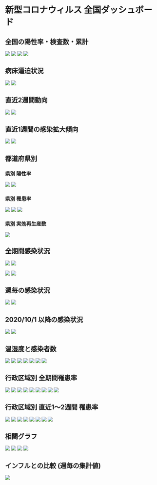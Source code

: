 # 新型コロナウィルス 全国ダッシュボード

## 全国の陽性率・検査数・累計

![](https://raw.githubusercontent.com/geneasyura/cov19-hm/master/docs/images/mhlw-posis.jpg)
![](https://raw.githubusercontent.com/geneasyura/cov19-hm/master/docs/images/mhlw-tests.jpg)
![](https://raw.githubusercontent.com/geneasyura/cov19-hm/master/docs/images/mhlw-total.jpg)
![](https://raw.githubusercontent.com/geneasyura/cov19-hm/master/docs/images/ogiwara-ern.jpg)

## 病床逼迫状況

![](https://raw.githubusercontent.com/geneasyura/cov19-hm/master/docs/images/newpage_00023.jpg)
![](https://raw.githubusercontent.com/geneasyura/cov19-hm/master/docs/images/newpage_00023b.jpg)

## 直近2週間動向

![](https://raw.githubusercontent.com/geneasyura/cov19-hm/master/docs/images/nhk-all-1.jpg)
![](https://raw.githubusercontent.com/geneasyura/cov19-hm/master/docs/images/nhk-all-2.jpg)


## 直近1週間の感染拡大傾向

![](https://raw.githubusercontent.com/geneasyura/cov19-hm/master/docs/images/ern-1w_poss-zoom.jpg)
![](https://raw.githubusercontent.com/geneasyura/cov19-hm/master/docs/images/ern-1w_poss.jpg)

## 都道府県別

### 県別 陽性率

![](https://raw.githubusercontent.com/geneasyura/cov19-hm/master/docs/images/japan-rate1w.jpg)
![](https://raw.githubusercontent.com/geneasyura/cov19-hm/master/docs/images/japan-rate2w.jpg)

### 県別 罹患率

![](https://raw.githubusercontent.com/geneasyura/cov19-hm/master/docs/images/japan-1w.jpg)
![](https://raw.githubusercontent.com/geneasyura/cov19-hm/master/docs/images/japan-2w.jpg)
![](https://raw.githubusercontent.com/geneasyura/cov19-hm/master/docs/images/japan-all.jpg)

### 県別 実効再生産数

![](https://raw.githubusercontent.com/geneasyura/cov19-hm/master/docs/images/japan-erns.jpg)

## 全期間感染状況

![](https://raw.githubusercontent.com/geneasyura/cov19-hm/master/docs/images/nhk-all-3.jpg)
![](https://raw.githubusercontent.com/geneasyura/cov19-hm/master/docs/images/nhk-all-4.jpg)

![](https://raw.githubusercontent.com/geneasyura/cov19-hm/master/docs/images/nhk-all-5.jpg)
![](https://raw.githubusercontent.com/geneasyura/cov19-hm/master/docs/images/nhk-all-6.jpg)

## 週毎の感染状況

![](https://raw.githubusercontent.com/geneasyura/cov19-hm/master/docs/images/nhk-all-7.jpg)
![](https://raw.githubusercontent.com/geneasyura/cov19-hm/master/docs/images/nhk-all-8.jpg)

## 2020/10/1 以降の感染状況
![](https://raw.githubusercontent.com/geneasyura/cov19-hm/master/docs/images/nhk-all-9.jpg)
![](https://raw.githubusercontent.com/geneasyura/cov19-hm/master/docs/images/nhk-all-10.jpg)

## 温湿度と感染者数

![](https://raw.githubusercontent.com/geneasyura/cov19-hm/master/docs/images/hokkaido-tvh-contour.jpg)
![](https://raw.githubusercontent.com/geneasyura/cov19-hm/master/docs/images/aichi-tvh-cont.jpg)
![](https://raw.githubusercontent.com/geneasyura/cov19-hm/master/docs/images/fukuoka-tvh-cont.jpg)
![](https://raw.githubusercontent.com/geneasyura/cov19-hm/master/docs/images/kanagawa-tvh-cont.jpg)
![](https://raw.githubusercontent.com/geneasyura/cov19-hm/master/docs/images/okinawa-tvh-cont.jpg)
![](https://raw.githubusercontent.com/geneasyura/cov19-hm/master/docs/images/osaka-tvh-cont.jpg)
![](https://raw.githubusercontent.com/geneasyura/cov19-hm/master/docs/images/tokyo-tvh-cont.jpg)

## 行政区域別 全期間罹患率

![](https://raw.githubusercontent.com/geneasyura/cov19-hm/master/docs/images/hokkaido-all.jpg)
![](https://raw.githubusercontent.com/geneasyura/cov19-hm/master/docs/images/aomori-hm.jpg)
![](https://raw.githubusercontent.com/geneasyura/cov19-hm/master/docs/images/fukuoka-hm.jpg)
![](https://raw.githubusercontent.com/geneasyura/cov19-hm/master/docs/images/kanagawa-hm.jpg)
![](https://raw.githubusercontent.com/geneasyura/cov19-hm/master/docs/images/nagoya-hm.jpg)
![](https://raw.githubusercontent.com/geneasyura/cov19-hm/master/docs/images/okinawa-hm.jpg)
![](https://raw.githubusercontent.com/geneasyura/cov19-hm/master/docs/images/osaka-hm.jpg)
![](https://raw.githubusercontent.com/geneasyura/cov19-hm/master/docs/images/saitama-hm.jpg)
![](https://raw.githubusercontent.com/geneasyura/cov19-hm/master/docs/images/tokyo-hm.jpg)

## 行政区域別 直近1～2週間 罹患率

![](https://raw.githubusercontent.com/geneasyura/cov19-hm/master/docs/images/hokkaido-2w.jpg)
![](https://raw.githubusercontent.com/geneasyura/cov19-hm/master/docs/images/aomori-hm-1w.jpg)
![](https://raw.githubusercontent.com/geneasyura/cov19-hm/master/docs/images/fukuoka-hm-1w.jpg)
![](https://raw.githubusercontent.com/geneasyura/cov19-hm/master/docs/images/kanagawa-hm-1w.jpg)
![](https://raw.githubusercontent.com/geneasyura/cov19-hm/master/docs/images/nagoya-hm-1w.jpg)
![](https://raw.githubusercontent.com/geneasyura/cov19-hm/master/docs/images/okinawa-hm-1w.jpg)
![](https://raw.githubusercontent.com/geneasyura/cov19-hm/master/docs/images/osaka-hm-1w.jpg)
![](https://raw.githubusercontent.com/geneasyura/cov19-hm/master/docs/images/saitama-hm-1w.jpg)

## 相関グラフ
![](https://raw.githubusercontent.com/geneasyura/cov19-hm/master/docs/images/pcr-lr-1.jpg)
![](https://raw.githubusercontent.com/geneasyura/cov19-hm/master/docs/images/pcr-lr-2.jpg)
![](https://raw.githubusercontent.com/geneasyura/cov19-hm/master/docs/images/pcr-lr-3.jpg)
![](https://raw.githubusercontent.com/geneasyura/cov19-hm/master/docs/images/pcr-lr-4.jpg)

## インフルとの比較 (週毎の集計値)

![](https://raw.githubusercontent.com/geneasyura/cov19-hm/master/docs/images/mhlw-influ.jpg)
